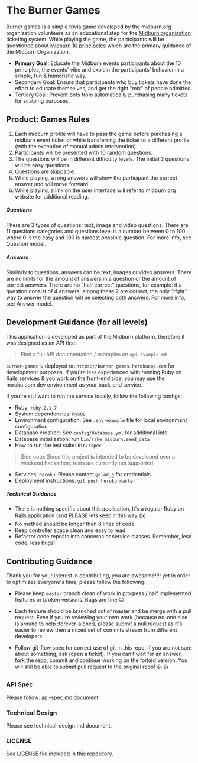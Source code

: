 # The Burner Games

Burner games is a simple trivia game developed by the midburn.org organization volunteers as an educational step for the [Midburn organization](http://midburn.org) ticketing system. While playing the game, the participants will be questioned about [Midburn 10 principeles](http://midburn.org/en-ten-principles/) which are the primary guidance of the Midburn Organization.

- **Primary Goal**: Educate the Midburn events participants about the 10 principles, the events' vibe and explain the participants' behavior in a simple, fun & humoristic way.
- Secondary Goal: Ensure that participants who buy tickets have done the effort to educate themselves, and get the right "mix" of people admitted.
- Tertiary Goal: Prevent bots from automatically purchasing many tickets for scalping purposes.

## Product: Games Rules

1. Each midburn profile will have to pass the game before purchasing a midburn event ticket or while transferring the ticket to a different profile (with the exception of manual admin intervention).
1. Participants will be presented with 10 random questions.
1. The questions will be in different difficulty levels. The initial 3 questions will be easy questions.
1. Questions are skippable.
1. While playing, wrong answers will show the participant the correct answer and will move forward.
1. While playing, a link on the user interface will refer to midburn.org website for additional reading.

##### Questions
There are 3 types of questions: text, image and video questions. There are 11 questions categories and questions level is a number between 0 to 100 where 0 is the easy and 100 is hardest possible question. For more info, see Question model.

##### Answers
Similarly to questions, answers can be text, images or video answers. There are no limits for the amount of answers in a question or the amount of correct answers. There are no "half correct" questions, for example: if a question consist of 4 answers, among these 2 are correct, the only *"right"* way to answer the question will be selecting both answers. For more info, see Answer model.

## Development Guidance (for all levels)

This application is developed as part of the Midburn platform, therefore it was designed as an API first.
> Find a full API documentation / examples on `api-example.md`

`burner-games` is deployed on `https://burner-games.herokuapp.com` for development purposes. If you're less experienced with running Ruby on Rails services & you work on the front-end side, you may use the heroku.com dev environment as your back-end service.

If you're still want to run the service locally, follow the following configs:

- Ruby: `ruby-2.1.7`
- System dependencies: `MySQL`
- Environment configuration: See `.env-example` file for local environment configuration
- Database creation: See `config/database.yml` for additional info.
- Database initialization: run `bin/rake midburn:seed_data`
- How to run the test suite: `bin/rspec`
> Side note: Since this project is intended to be developed over a weekend hackathon, tests are currently not supported

- Services: `heroku`. Please contact `@elad_g` for credentials.
- Deployment instructions: `git push heroku master`

##### Technical Guidance

- There is nothing specific about this application. It's a regular Ruby on Rails application (and PLEASE lets keep it this way :+1:)
- No method should be longer then 8 lines of code.
- Keep controller space clean and easy to read.
- Refactor code repeats into concerns or service classes. Remember, less code, less bugs!

## Contributing Guidance

Thank you for your interest in contributing, you are awesome!!!! yet in order to optimizes everyone's time, please follow the following:

- Please keep `master` branch clean of work in progress / half implemented features or broken versions. Bugs are fine :wink:

- Each feature should be branched out of master and be merge with a pull request. Even if you're reviewing your own work (because no-one else is around to help :forever-alone:), please submit a pull request as it's easier to review then a mixed set of commits stream from different developers.

- Follow git-flow spec for correct use of git in this repo. If you are not sure about something, ask (open a ticket). If you can't wait for an answer, fork the repo, commit and continue working on the forked version. You will still be able to submit pull request to the original repo! :+1: :+1:

### API Spec

Please follow: api-spec.md document.

### Technical Design

Please see technical-design.md document.

### LICENSE

See LICENSE file included in this repository.
